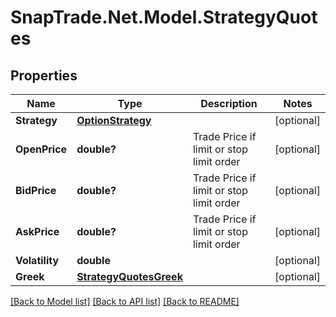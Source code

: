 # SnapTrade.Net.Model.StrategyQuotes

## Properties

Name | Type | Description | Notes
------------ | ------------- | ------------- | -------------
**Strategy** | [**OptionStrategy**](OptionStrategy.md) |  | [optional] 
**OpenPrice** | **double?** | Trade Price if limit or stop limit order | [optional] 
**BidPrice** | **double?** | Trade Price if limit or stop limit order | [optional] 
**AskPrice** | **double?** | Trade Price if limit or stop limit order | [optional] 
**Volatility** | **double** |  | [optional] 
**Greek** | [**StrategyQuotesGreek**](StrategyQuotesGreek.md) |  | [optional] 

[[Back to Model list]](../README.md#documentation-for-models) [[Back to API list]](../README.md#documentation-for-api-endpoints) [[Back to README]](../README.md)

